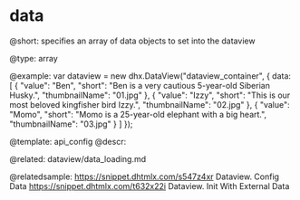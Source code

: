 data
=============

@short: 
specifies an array of data objects to set into the dataview




@type: array

@example: 
var dataview = new dhx.DataView("dataview_container", {
    data: [
    	{
			"value": "Ben",
			"short": "Ben is a very cautious 5-year-old Siberian Husky.",
			"thumbnailName": "01.jpg"
		},
		{
			"value": "Izzy",
			"short": "This is our most beloved kingfisher bird Izzy.",
			"thumbnailName": "02.jpg"
		},
		{
			"value": "Momo",
			"short": "Momo is a 25-year-old elephant with a big heart.",
			"thumbnailName": "03.jpg"
		}
	]
});


@template:	api_config
@descr: 

@related: dataview/data_loading.md

@relatedsample: 
https://snippet.dhtmlx.com/s547z4xr	Dataview. Config Data
https://snippet.dhtmlx.com/t632x22i	Dataview. Init With External Data

